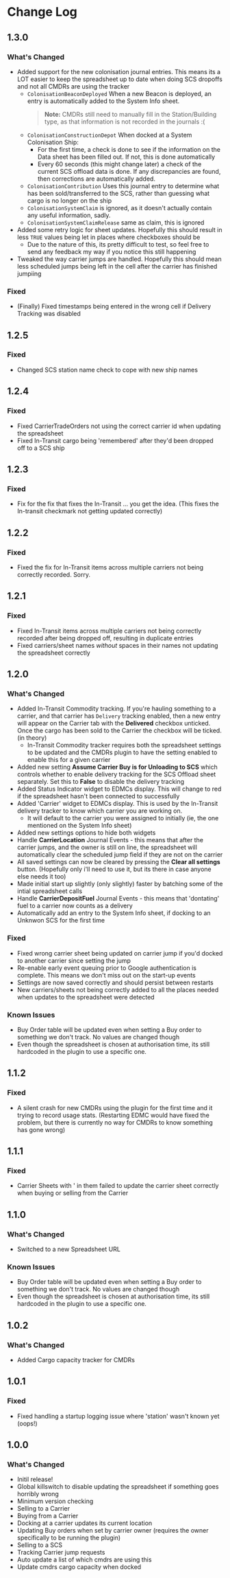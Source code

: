 # Change Log

## 1.3.0

### What's Changed
* Added support for the new colonisation journal entries. This means its a LOT easier to keep the spreadsheet up to date when doing SCS dropoffs and not all CMDRs are using the tracker
  * `ColonisationBeaconDeployed` When a new Beacon is deployed, an entry is automatically added to the System Info sheet.
    > **Note:** CMDRs still need to manually fill in the Station/Building type, as that information is not recorded in the journals :(
  * `ColonisationConstructionDepot` When docked at a System Colonisation Ship:
    *  For the first time, a check is done to see if the information on the Data sheet has been filled out. If not, this is done automatically
    * Every 60 seconds (this might change later) a check of the current SCS offload data is done. If any discrepancies are found, then corrections are automatically added.
  * `ColonisationContribution` Uses this journal entry to determine what has been sold/transferred to the SCS, rather than guessing what cargo is no longer on the ship
  * `ColonisationSystemClaim` is ignored, as it doesn't actually contain any useful information, sadly.
  * `ColonisationSystemClaimRelease` same as claim, this is ignored
* Added some retry logic for sheet updates. Hopefully this should result in less `TRUE` values being let in places where checkboxes should be
  * Due to the nature of this, its pretty difficult to test, so feel free to send any feedback my way if you notice this still happening
* Tweaked the way carrier jumps are handled. Hopefully this should mean less scheduled jumps being left in the cell after the carrier has finished jumpiing

### Fixed
* (Finally) Fixed timestamps being entered in the wrong cell if Delivery Tracking was disabled

## 1.2.5

### Fixed
* Changed SCS station name check to cope with new ship names

## 1.2.4

### Fixed
* Fixed CarrierTradeOrders not using the correct carrier id when updating the spreadsheet
* Fixed In-Transit cargo being 'remembered' after they'd been dropped off to a SCS ship

## 1.2.3

### Fixed
* Fix for the fix that fixes the In-Transit ... you get the idea. (This fixes the In-transit checkmark not getting updated correctly)

## 1.2.2

### Fixed
* Fixed the fix for In-Transit items across multiple carriers not being correctly recorded. Sorry.

## 1.2.1

### Fixed
* Fixed In-Transit items across multiple carriers not being correctly recorded after being dropped off, resulting in duplicate entries
* Fixed carriers/sheet names _without_ spaces in their names not updating the spreadsheet correctly

## 1.2.0

### What's Changed
* Added In-Transit Commodity tracking. If you're hauling something to a carrier, and that carrier has `Delivery` tracking enabled, then a new entry will appear on the Carrier tab with the **Delivered** checkbox unticked. Once the cargo has been sold to the Carrier the checkbox will be ticked. (in theory)
  * In-Transit Commodity tracker requires both the spreadsheet settings to be updated and the CMDRs plugin to have the setting enabled to enable this for a given carrier
* Added new setting **Assume Carrier Buy is for Unloading to SCS** which controls whether to enable delivery tracking for the SCS Offload sheet separately. Set this to **False** to disable the delivery tracking
* Added Status Indicator widget to EDMCs display. This will change to red if the spreadsheet hasn't been connected to successfully
* Added 'Carrier' widget to EDMCs display. This is used by the In-Transit delivery tracker to know which carrier you are working on.
  * It will default to the carrier you were assigned to initially (ie, the one mentioned on the System Info sheet)
* Added new settings options to hide both widgets
* Handle **CarrierLocation** Journal Events - this means that after the carrier jumps, and the owner is still on line, the spreadsheet will automatically clear the scheduled jump field if they are not on the carrier
* All saved settings can now be cleared by pressing the **Clear all settings** button. (Hopefully only i'll need to use it, but its there in case anyone else needs it too)
* Made initial start up slightly (only slightly) faster by batching some of the intial spreadsheet calls
* Handle **CarrierDepositFuel** Journal Events - this means that 'dontating' fuel to a carrier now counts as a delivery
* Automatically add an entry to the System Info sheet, if docking to an Unknwon SCS for the first time

### Fixed
* Fixed wrong carrier sheet being updated on carrier jump if you'd docked to another carrier since setting the jump
* Re-enable early event queuing prior to Google authentication is complete. This means we don't miss out on the start-up events
* Settings are now saved correctly and should persist between restarts
* New carriers/sheets not being correctly added to all the places needed when updates to the spreadsheet were detected

### Known Issues
* Buy Order table will be updated even when setting a Buy order to something we don't track. No values are changed though
* Even though the spreadsheet is chosen at authorisation time, its still hardcoded in the plugin to use a specific one.

## 1.1.2

### Fixed
* A silent crash for new CMDRs using the plugin for the first time and it trying to record usage stats. (Restarting EDMC would have fixed the problem, but there is currently no way for CMDRs to know something has gone wrong)

## 1.1.1

### Fixed
* Carrier Sheets with ' in them failed to update the carrier sheet correctly when buying or selling from the Carrier

## 1.1.0

### What's Changed
* Switched to a new Spreadsheet URL

### Known Issues
* Buy Order table will be updated even when setting a Buy order to something we don't track. No values are changed though
* Even though the spreadsheet is chosen at authorisation time, its still hardcoded in the plugin to use a specific one.

## 1.0.2

### What's Changed
* Added Cargo capacity tracker for CMDRs

## 1.0.1

### Fixed
* Fixed handling a startup logging issue where 'station' wasn't known yet (oops!)

## 1.0.0

### What's Changed
* Initil release!
* Global killswitch to disable updating the spreadsheet if something goes horribly wrong
* Minimum version checking
* Selling to a Carrier
* Buying from a Carrier
* Docking at a carrier updates its current location
* Updating Buy orders when set by carrier owner (requires the owner specifically to be running the plugin)
* Selling to a SCS
* Tracking Carrier jump requests
* Auto update a list of which cmdrs are using this
* Update cmdrs cargo capacity when docked